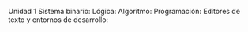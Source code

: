 Unidad 1
Sistema binario:
Lógica:
Algoritmo:
Programación:
Editores de texto y entornos de desarrollo:
